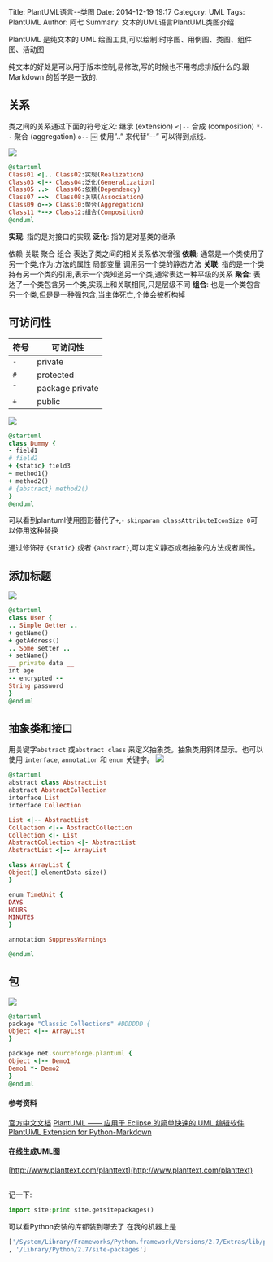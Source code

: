 Title: PlantUML语言--类图
Date: 2014-12-19 19:17
Category: UML
Tags: PlantUML
Author: 阿七
Summary: 文本的UML语言PlantUML类图介绍

PlantUML 是纯文本的 UML 绘图工具,可以绘制:时序图、用例图、类图、组件图、活动图

纯文本的好处是可以用于版本控制,易修改,写的时候也不用考虑排版什么的.跟 Markdown 的哲学是一致的.

## 关系

类之间的关系通过下面的符号定义:
继承 (extension) `<|--`
合成 (composition) `*--`
聚合 (aggregation) `o--`
￼
使用”..” 来代替”--” 可以得到点线. 

![](../images/plantumlyu-yan-lei-tu/relationship.svg)
```ruby
@startuml
Class01 <|.. Class02:实现(Realization)
Class03 <|-- Class04:泛化(Generalization)
Class05 ..>  Class06:依赖(Dependency)
Class07 -->  Class08:关联(Association)
Class09 o--> Class10:聚合(Aggregation)
Class11 *--> Class12:组合(Composition)
@enduml
```
**实现**: 指的是对接口的实现
**泛化**: 指的是对基类的继承

依赖 关联 聚合 组合 表达了类之间的相关关系依次增强
**依赖**: 通常是一个类使用了另一个类,作为:方法的属性 局部变量 调用另一个类的静态方法
**关联**: 指的是一个类持有另一个类的引用,表示一个类知道另一个类,通常表达一种平级的关系
**聚合**: 表达了一个类包含另一个类,实现上和关联相同,只是层级不同
**组合**: 也是一个类包含另一个类,但是是一种强包含,当主体死亡,个体会被析构掉

## 可访问性
符号 | 可访问性
----|--------
`-` | private
`#` | protected
`̃` | package private
`+` | public

![](../images/plantumlyu-yan-lei-tu/class.svg)
```ruby
@startuml
class Dummy { 
- field1 
# field2 
+ {static} field3
~ method1() 
+ method2()
# {abstract} method2()
} 
@enduml
```

可以看到plantuml使用图形替代了`+`,`-`
`skinparam classAttributeIconSize 0`可以停用这种替换

通过修饰符 `{static}` 或者 `{abstract}`,可以定义静态或者抽象的方法或者属性。

## 添加标题
![](../images/plantumlyu-yan-lei-tu/title.svg)
```ruby
@startuml
class User {
.. Simple Getter .. 
+ getName()
+ getAddress()
.. Some setter ..
+ setName()
__ private data __ 
int age
-- encrypted -- 
String password
}
@enduml
```
## 抽象类和接口
用关键字`abstract` 或`abstract class` 来定义抽象类。抽象类用斜体显示。也可以使用 `interface`, `annotation` 和 `enum` 关键字。
![](../images/plantumlyu-yan-lei-tu/abstractclass.svg)
```ruby
@startuml
abstract class AbstractList 
abstract AbstractCollection 
interface List
interface Collection

List <|-- AbstractList
Collection <|-- AbstractCollection
Collection <|- List 
AbstractCollection <|- AbstractList 
AbstractList <|-- ArrayList

class ArrayList { 
Object[] elementData size()
}

enum TimeUnit { 
DAYS
HOURS
MINUTES
}

annotation SuppressWarnings 

@enduml
```

## 包
![](../images/plantumlyu-yan-lei-tu/package.svg)
```ruby
@startuml
package "Classic Collections" #DDDDDD { 
Object <|-- ArrayList
}

package net.sourceforge.plantuml { 
Object <|-- Demo1
Demo1 *- Demo2
}
@enduml
```
#### 参考资料
[官方中文文档](http://translate.plantuml.com/zh/PlantUML_Language_Reference_Guide_ZH.pdf)
[PlantUML —— 应用于 Eclipse 的简单快速的 UML 编辑软件](http://www.ibm.com/developerworks/cn/opensource/os-cn-ecl-plantuml/)
[PlantUML Extension for Python-Markdown](https://github.com/mikitex70/plantuml-markdown)
#### 在线生成UML图
[http://www.planttext.com/planttext](http://www.planttext.com/planttext)

##
记一下:
```python
import site;print site.getsitepackages()
```
可以看Python安装的库都装到哪去了
在我的机器上是
```python
['/System/Library/Frameworks/Python.framework/Versions/2.7/Extras/lib/python'
, '/Library/Python/2.7/site-packages']
```
